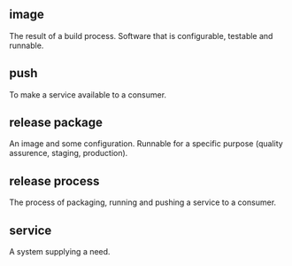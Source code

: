 ## image
The result of a build process. Software that is configurable, testable and runnable.

## push
To make a service available to a consumer.

## release package
An image and some configuration. Runnable for a specific purpose (quality assurence, staging, production).

## release process
The process of packaging, running and pushing a service to a consumer.

## service
A system supplying a need.
